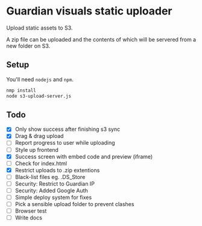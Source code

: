 # Guardian visuals static uploader
Upload static assets to S3.

A zip file can be uploaded and the contents of which will be servered from a
new folder on S3.

## Setup

You'll need `nodejs` and `npm`.

```bash
nmp install
node s3-upload-server.js

```

## Todo
- [x] Only show success after finishing s3 sync
- [x] Drag & drag upload
- [ ] Report progress to user while uploading
- [ ] Style up frontend
- [x] Success screen with embed code and preview (iframe)
- [ ] Check for index.html
- [x] Restrict uploads to .zip extentions
- [ ] Black-list files eg. .DS_Store
- [ ] Security: Restrict to Guardian IP
- [ ] Security: Added Google Auth
- [ ] Simple deploy system for fixes
- [ ] Pick a sensible upload folder to prevent clashes
- [ ] Browser test 
- [ ] Write docs
